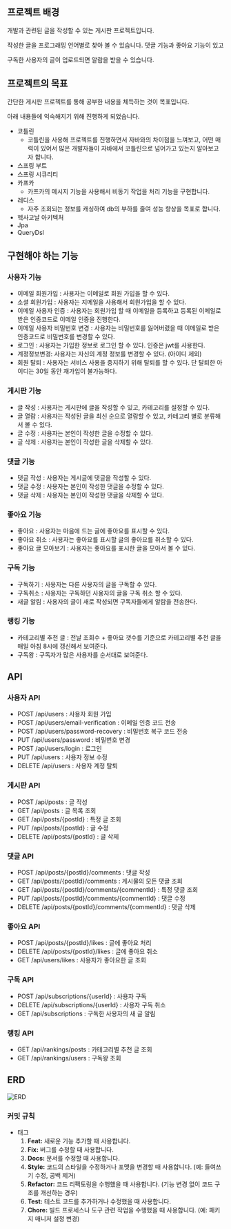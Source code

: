 ## 프로젝트 배경

개발과 관련된 글을 작성할 수 있는 게시판 프로젝트입니다.

작성한 글을 프로그래밍 언어별로 찾아 볼 수 있습니다. 댓글 기능과 좋아요 기능이 있고

구독한 사용자의 글이 업로드되면 알람을 받을 수 있습니다.

## 프로젝트의 목표

간단한 게시판 프로젝트를 통해 공부한 내용을 체득하는 것이 목표입니다.

아래 내용들에 익숙해지기 위해 진행하게 되었습니다.

- 코틀린
    - 코틀린을 사용해 프로젝트를 진행하면서 자바와의 차이점을 느껴보고, 어떤 매력이 있어서 많은 개발자들이 자바에서 코틀린으로 넘어가고 있는지 알아보고자 합니다.
- 스프링 부트
- 스프링 시큐리티
- 카프카
    - 카프카의 메시지 기능을 사용해서 비동기 작업을 처리 기능을 구현합니다.
- 레디스
    - 자주 조회되는 정보를 캐싱하여 db의 부하를 줄여 성능 향상을 목표로 합니다.
- 헥사고날 아키텍처
- Jpa
- QueryDsl

## 구현해야 하는 기능

### 사용자 기능

- 이메일 회원가입 : 사용자는 이메일로 회원 가입을 할 수 있다.
- 소셜 회원가입 : 사용자는 지메일을 사용해서 회원가입을 할 수 있다.
- 이메일 사용자 인증 : 사용자는 회원가입 할 때 이메일을 등록하고 등록된 이메일로 받은 인증코드로 이메일 인증을 진행한다.
- 이메일 사용자 비밀번호 변경 : 사용자는 비밀번호를 잃어버렸을 때 이메일로 받은 인증코드로 비밀번호를 변경할 수 있다.
- 로그인 : 사용자는 가입한 정보로 로그인 할 수 있다. 인증은 jwt를 사용한다.
- 계정정보변경: 사용자는 자신의 계정 정보를 변경할 수 있다. (아이디 제외)
- 회원 탈퇴 : 사용자는 서비스 사용을 중지하기 위해 탈퇴를 할 수 있다. 단 탈퇴한 아이디는 30일 동안 재가입이 불가능하다.

### 게시판 기능

- 글 작성 : 사용자는 게시판에 글을 작성할 수 있고, 카테고리를 설정할 수 있다.
- 글 열람 : 사용자는 작성된 글을 최신 순으로 열람할 수 있고, 카테고리 별로 분류해서 볼 수 있다.
- 글 수정 : 사용자는 본인이 작성한 글을 수정할 수 있다.
- 글 삭제 : 사용자는 본인이 작성한 글을 삭제할 수 있다.

### 댓글 기능

- 댓글 작성 : 사용자는 게시글에 댓글을 작성할 수 있다.
- 댓글 수정 : 사용자는 본인이 작성한 댓글을 수정할 수 있다.
- 댓글 삭제 : 사용자는 본인이 작성한 댓글을 삭제할 수 있다.

### 좋아요 기능

- 좋아요 : 사용자는 마음에 드는 글에 좋아요를 표시할 수 있다.
- 좋아요 취소 : 사용자는 좋아요를 표시할 글의 좋아요를 취소할 수 있다.
- 좋아요 글 모아보기 : 사용자는 좋아요를 표시한 글을 모아서 볼 수 있다.

### 구독 기능

- 구독하기 : 사용자는 다른 사용자의 글을 구독할 수 있다.
- 구독취소 : 사용자는 구독하던 사용자의 글을 구독 취소 할 수 있다.
- 새글 알림 : 사용자의 글이 새로 작성되면 구독자들에게 알람을 전송한다.

### 랭킹 기능

- 카테고리별 추천 글 : 전날 조회수 + 좋아요 갯수를 기준으로 카테고리별 추천 글을 매일 아침 8시에 갱신해서 보여준다.
- 구독왕 : 구독자가 많은 사용자를 순서대로 보여준다.

## API

### 사용자 API

- POST /api/users : 사용자 회원 가입
- POST /api/users/email-verification : 이메일 인증 코드 전송
- POST /api/users/password-recovery : 비밀번호 복구 코드 전송
- PUT /api/users/password : 비밀번호 변경
- POST /api/users/login : 로그인
- PUT /api/users : 사용자 정보 수정
- DELETE /api/users : 사용자 계정 탈퇴

### 게시판 API

- POST /api/posts : 글 작성
- GET /api/posts : 글 목록 조회
- GET /api/posts/{postId} : 특정 글 조회
- PUT /api/posts/{postId} : 글 수정
- DELETE /api/posts/{postId} : 글 삭제

### 댓글 API

- POST /api/posts/{postId}/comments : 댓글 작성
- GET /api/posts/{postId}/comments : 게시물의 모든 댓글 조회
- GET /api/posts/{postId}/comments/{commentId} : 특정 댓글 조회
- PUT /api/posts/{postId}/comments/{commentId} : 댓글 수정
- DELETE /api/posts/{postId}/comments/{commentId} : 댓글 삭제

### 좋아요 API

- POST /api/posts/{postId}/likes : 글에 좋아요 처리
- DELETE /api/posts/{postId}/likes : 글에 좋아요 취소
- GET /api/users/likes : 사용자가 좋아요한 글 조회

### 구독 API

- POST /api/subscriptions/{userId} : 사용자 구독
- DELETE /api/subscriptions/{userId} : 사용자 구독 취소
- GET /api/subscriptions : 구독한 사용자의 새 글 알림

### 랭킹 API

- GET /api/rankings/posts : 카테고리별 추천 글 조회
- GET /api/rankings/users : 구독왕 조회

## ERD

![ERD](./erd.png)

### 커밋 규칙

- 태그
    1. **Feat:** 새로운 기능 추가할 때 사용합니다.
    2. **Fix:** 버그를 수정할 때 사용합니다.
    3. **Docs:** 문서를 수정할 때 사용합니다.
    4. **Style:** 코드의 스타일을 수정하거나 포맷을 변경할 때 사용합니다. (예: 들여쓰기 수정, 공백 제거)
    5. **Refactor:** 코드 리팩토링을 수행했을 때 사용합니다. (기능 변경 없이 코드 구조를 개선하는 경우)
    6. **Test:** 테스트 코드를 추가하거나 수정했을 때 사용합니다.
    7. **Chore:** 빌드 프로세스나 도구 관련 작업을 수행했을 때 사용합니다. (예: 패키지 매니저 설정 변경)